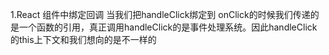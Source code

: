 1.React 组件中绑定回调
当我们把handleClick绑定到 onClick的时候我们传递的是一个函数的引用，真正调用handleClick的是事件处理系统。因此handleClick 的this上下文和我们想向的是不一样的
